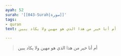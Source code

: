 ```yaml
---
ayah: 52
surah: '[[043-Surah|سورة]]'
tags:
- quran
text: أم أنا خير من هذا الذي هو مهين ولا يكاد يبين

---
```

> أم أنا خير من هذا الذي هو مهين ولا يكاد يبين
